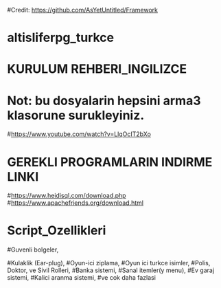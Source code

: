 #Credit: https://github.com/AsYetUntitled/Framework

# altisliferpg_turkce

# KURULUM REHBERI_INGILIZCE
# Not: bu dosyalarin hepsini arma3 klasorune surukleyiniz.
#https://www.youtube.com/watch?v=LlqOcIT2bXo
#
# GEREKLI PROGRAMLARIN INDIRME LINKI
#https://www.heidisql.com/download.php
#https://www.apachefriends.org/download.html
#
# Script_Ozellikleri
#Guvenli bolgeler, 

#Kulaklik (Ear-plug), 
#Oyun-ici ziplama, 
#Oyun ici turkce isimler, 
#Polis, Doktor, ve Sivil Rolleri, 
#Banka sistemi, 
#Sanal itemler(y menu), 
#Ev garaj sistemi, 
#Kalici aranma sistemi, 
#ve cok daha fazlasi 
